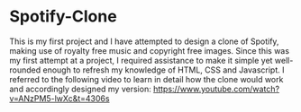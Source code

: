 # Spotify-Clone
This is my first project and I have attempted to design a clone of Spotify, making use of royalty free music and copyright free images.
Since this was my first attempt at a project, I required assistance to make it simple yet well-rounded enough to refresh my knowledge of HTML, CSS and Javascript.
I referred to the following video to learn in detail how the clone would work and accordingly designed my version:
https://www.youtube.com/watch?v=ANzPM5-lwXc&t=4306s
